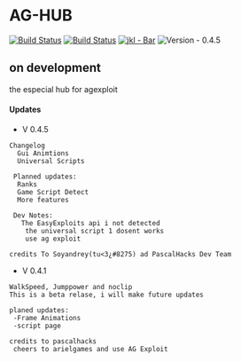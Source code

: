# AG-HUB
[![Build Status](https://img.shields.io/github/forks/soyandrey/AG-HUB.svg?style=for-the-badge)](https://github.com/soyandrey/AG-HUB)
[![Build Status](https://img.shields.io/github/stars/soyandrey/AG-HUB.svg?style=for-the-badge)](https://github.com/soyandrey/AG-HUB)
[![jkl - Bar](https://img.shields.io/badge/Status-On_DEvelopment-2ea44f?style=for-the-badge)](https://)
![Version - 0.4.5](https://img.shields.io/badge/Version-0.4.5-blue?style=for-the-badge?&logo=data:image/svg;base64,PHN2ZyByb2xlPSJpbWciIHZpZXdCb3g9IjAgMCAyNCAyNCIgeG1sbnM9Imh0dHA6Ly93d3cudzMub3JnLzIwMDAvc3ZnIj48dGl0bGU+QU1QPC90aXRsZT48cGF0aCBkPSJNMTIgMGM2LjYyOCAwIDEyIDUuMzczIDEyIDEycy01LjM3MiAxMi0xMiAxMkM1LjM3MyAyNCAwIDE4LjYyNyAwIDEyUzUuMzczIDAgMTIgMHptLS45MiAxOS4yNzhsNS4wMzQtOC4zNzdhLjQ0NC40NDQgMCAwMC4wOTctLjI2OC40NTUuNDU1IDAgMDAtLjQ1NS0uNDU1bC0yLjg1MS4wMDQuOTI0LTUuNDY4LS45MjctLjAwMy01LjAxOCA4LjM2N3MtLjEuMTgzLS4xLjI5MWMwIC4yNTEuMjA0LjQ1NS40NTUuNDU1bDIuODMxLS4wMDQtLjkwMSA1LjQ1OHoiLz48L3N2Zz4=)

## on development

the especial hub for agexploit

#### Updates
- V 0.4.5

```
Changelog
  Gui Animtions
  Universal Scripts
 
 Planned updates:
  Ranks
  Game Script Detect
  More features
  
 Dev Notes:
   The EasyExploits api i not detected
    the universal script 1 dosent works
    use ag exploit

credits To Soyandrey(tu<3¿#8275) ad PascalHacks Dev Team
```
 
- V 0.4.1

```
WalkSpeed, Jumppower and noclip
This is a beta relase, i will make future updates

planed updates:
 -Frame Animations
 -script page

credits to pascalhacks
 cheers to arielgames and use AG Exploit
